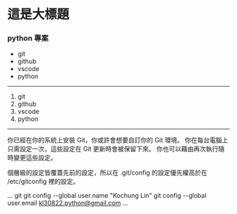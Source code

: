 # 這是大標題

### __python__ 專案

- git
- github
- vscode
- python

---

1. git
2. github
3. vscode
4. python

---

你已經在你的系統上安裝 Git，你或許會想要自訂你的 Git 環境。 你在每台電腦上只需設定一次，這些設定在 Git 更新時會被保留下來。 你也可以藉由再次執行隨時變更這些設定。

個層級的設定皆覆蓋先前的設定，所以在 .git/config 的設定優先權高於在 /etc/gitconfig 裡的設定。

... git
git config --global user.name "Kochung Lin"
git config --global user.email kl30822.python@gmail.com
...



